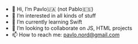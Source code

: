 - 👋 Hi, I’m Pavlo🇺🇦 (not Pablo🇪🇸)
- 👀 I’m interested in all kinds of stuff
- 🌱 I’m currently learning Swift
- 🤝 I’m looking to collaborate on JS, HTML projects
- 📫 How to reach me: pavlo.nord@gmail.com

<!---
padre-paulas/padre-paulas is a ✨ special ✨ repository because its `README.md` (this file) appears on your GitHub profile.
You can click the Preview link to take a look at your changes.
--->
